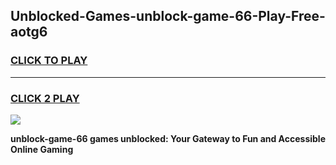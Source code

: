 
## Unblocked-Games-unblock-game-66-Play-Free-aotg6
<h3>
<a href="https://premium76.site?title=unblock-game-66&ref=10A">CLICK TO PLAY</a></h3>
<hr>

<h3>
<a href="https://premium76.site?title=unblock-game-66&ref=10A">CLICK 2 PLAY</a>
  
</h3>

<a href="https://premium76.site?title=unblock-game-66&ref=10A"><img src="https://clearcache.store/games.png"></a>


**unblock-game-66 games unblocked: Your Gateway to Fun and Accessible Online Gaming**
